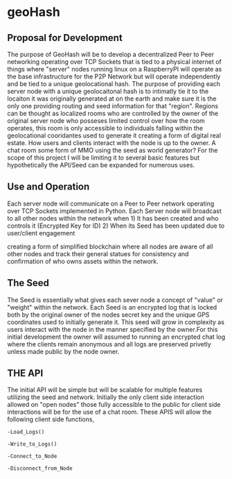 # geoHash

## Proposal for Development
  
  The purpose of GeoHash will be to develop a decentralized Peer to Peer networking operating over TCP Sockets that is tied to a physical internet of things where      "server" nodes running linux on a RaspberryPI will operate as the base infrastructure for the P2P Network but will operate independently and be tied to a unique geolocational hash. The purpose of providing each server node with a unique geolocaitonal hash is to intimatly tie it to the locaiton it was originally generated at on the earth and make sure it is the only one providing routing and seed information for that "region". Regions can be thought as localized rooms who are controlled by the owner of the original server node who posseses limited control over how the room operates, this room is only accessible to individuals falling within the geolocational cooridantes used to generate it creating a form of digital real estate. How users and clients interact with the node is up to the owner. A chat room some form of MMO using the seed as world generator? For the scope of this project I will be limiting it to several basic features but hypothetically the API/Seed can be expanded for numerous uses. 
  
  
## Use and Operation

  Each server node will communicate on a Peer to Peer network operating over TCP Sockets implemented in Python. Each Server node will broadcast to all other nodes within the network when
                1) It has been created and who controls it (Encrypted Key for ID)
                2) When its Seed has been updated due to user/client engagement

 creating a form of simplified blockchain where all nodes are aware of all other nodes and track their general statues for consistency and confirmation of who owns assets within the network.
 
## The Seed 

  The Seed is essentially what gives each sever node a concept of "value" or "weight" within the network. Each Seed is an encrypted log that is locked both by the original owner of the nodes secret key and the unique GPS coordinates used to initially generate it. This seed will grow in complexity as users interact with the node in the manner specified by the owner.For this initial development the owner will assumed to running an encrypted chat log where the clients remain anonymous and all logs are preserved privetly unless made public by the node owner.
  
  
  
  
## THE API 
  The initial API will be simple but will be scalable for multiple features utilizing the seed and network. Initially the only client side interaction allowed on "open nodes" those fully accessible to the public for client side interactions will be for the use of a chat room. These APIS will allow  the following client side functions, 
    
    -Load_Logs()
    
    -Write_to_Logs()
    
    -Connect_to_Node
    
    -Disconnect_from_Node
    
    
